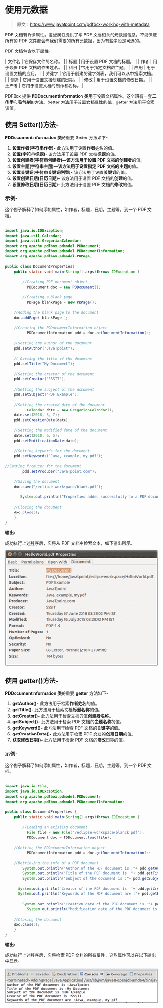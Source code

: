 # 使用元数据

> 原文：<https://www.javatpoint.com/pdfbox-working-with-metadata>

PDF 文档有许多属性。这些属性提供了与 PDF 文档相关的元数据信息。不能保证所有的 PDF 文件都会有我们需要的所有元数据，因为有些字段是可选的。

PDF 文档包含以下属性-

| 文件名 | 它保存文件的名称。 |
| 标题 | 用于设置 PDF 文档的标题。 |
| 作者 | 用于设置 PDF 文档的作者姓名。 |
| 科目 | 它用于指定文档的主题。 |
| 应用 | 用于设置文档的应用。 |
| 关键字 | 它用于创建关键字列表，我们可以从中搜索文档。 |
| 创造 | 它用于设置文档创建的日期。 |
| 修改 | 用于设置文档的修改日期。 |
| 生产者 | 它用于设置文档的制作者名称。 |

PDFBox 提供 **PDDocumentInformation 类**用于设置文档属性。这个班有一套**二传手**和**吸气剂**的方法。Setter 方法用于设置文档属性的值，getter 方法用于检索该值。

## 使用 Setter()方法-

**PDDocumentInformation 类**的重要 Setter 方法如下-

1.  **设置作者(字符串作者)-** 此方法用于设置**作者**姓名的值。
2.  **设置(字符串标题)-** 该方法用于设置 PDF 文档**标题**的值。
3.  **设置创建者(字符串创建者)—**该方法用于设置 PDF 文档的**创建者**的值。
4.  **设置主题(字符串主题)—**该方法用于设置指定 PDF 文档的**主题**的值。
5.  **设置关键词(字符串关键词列表)-** 该方法用于设置**关键词**的值。
6.  **设置创建日期(日历日期)-** 该方法用于设置 PDF 文档的**创建**的值。
7.  **设置修改日期(日历日期)-** 此方法用于设置 PDF 文档的**修改**的值。

### 示例-

这个例子解释了如何添加属性，如作者，标题，日期，主题等。到一个 PDF 文档。

```java

import java.io.IOException; 
import java.util.Calendar; 
import java.util.GregorianCalendar;
import org.apache.pdfbox.pdmodel.PDDocument;
import org.apache.pdfbox.pdmodel.PDDocumentInformation;
import org.apache.pdfbox.pdmodel.PDPage;

public class DocumentProperties{	
	public static void main(String[] args)throws IOException {

		//Creating PDF document object
	      PDDocument doc = new PDDocument();

		//Creating a blank page
	      PDPage blankPage = new PDPage();

	//Adding the blank page to the document
	doc.addPage( blankPage );

	//Creating the PDDocumentInformation object 
	      PDDocumentInformation pdd = doc.getDocumentInformation();

	//Setting the author of the document
	pdd.setAuthor("JavaTpoint");

	// Setting the title of the document
	pdd.setTitle("My Document"); 

	//Setting the creator of the document 
	pdd.setCreator("SSSIT"); 

	//Setting the subject of the document 
	pdd.setSubject("PDF Example"); 

	//Setting the created date of the document 
	      Calendar date = new GregorianCalendar();
	date.set(2018, 5, 7); 
	pdd.setCreationDate(date);

	//Setting the modified date of the document 
	date.set(2018, 6, 5); 
	pdd.setModificationDate(date); 

	//Setting keywords for the document 
	pdd.setKeywords("Java, example, my pdf");

//Setting Producer for the document 
		pdd.setProducer("JavaTpoint.com"); 

	//Saving the document 
	doc.save("/eclipse-workspace/blank.pdf");

	   System.out.println("Properties added successfully to a PDF document.");

	//Closing the document
	doc.close();
	}
}

```

**输出:**

成功执行上述程序后，它将从 PDF 文档中检索文本，如下输出所示。

![PDFBox Working with Metadata](img/61fff6e0cacbbe778ce706096d8afba7.png)

## 使用 getter()方法-

**PDDocumentInformation 类**的重要 **getter** 方法如下-

1.  **getAuthor()-** 此方法用于检索**作者姓名**的值。
2.  **getTitle()-** 此方法用于检索文档**标题名称**的值。
3.  **getCreator()-** 此方法用于检索文档的值**创建者名称**。
4.  **getSubject()-** 此方法用于检索 PDF 文档的**主题名称**的值。
5.  **getKeyword()-** 此方法用于检索 PDF 文档的**关键字**的值。
6.  **getCreationDate()-** 此方法用于检索 PDF 文档的**创建日期**的值。
7.  **获取修改日期()-** 此方法用于检索 PDF 文档的**修改**日期的值。

### 示例-

这个例子解释了如何添加属性，如作者，标题，日期，主题等。到一个 PDF 文档。

```java

import java.io.File; 
import java.io.IOException;
import org.apache.pdfbox.pdmodel.PDDocument; 
import org.apache.pdfbox.pdmodel.PDDocumentInformation;

public class DocumentProperties {	
	public static void main(String[] args)throws IOException {

		//Loading an existing document 
	      File file = new File("/eclipse-workspace/blanck.pdf");
	      PDDocument doc = PDDocument.load(file);

	//Getting the PDDocumentInformation object
	      PDDocumentInformation pdd = doc.getDocumentInformation();

	//Retrieving the info of a PDF document
	    System.out.println("Author of the PDF document is :"+ pdd.getAuthor());
	    System.out.println("Title of the PDF document is :"+ pdd.getTitle());
	    System.out.println("Subject of the document is :"+ pdd.getSubject());

	  System.out.println("Creator of the PDF document is :"+ pdd.getCreator());
      System.out.println("Keywords of the PDF document are :"+ pdd.getKeywords());

        System.out.println("Creation date of the PDF document is :"+ pdd.getCreationDate());
	      System.out.println("Modification date of the PDF document is :"+ pdd.getModificationDate()); 

	//Closing the document
	doc.close();
	}
}

```

**输出:**

成功执行上述程序后，它将检索 PDF 文档的所有属性，这些属性可以在以下输出中显示。

![PDFBox Working with Metadata](img/c465ca96b20fd4b5cdadb502f092ab16.png)